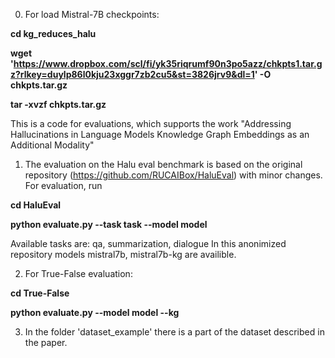 0. For load Mistral-7B checkpoints:

**cd kg_reduces_halu**

**wget 'https://www.dropbox.com/scl/fi/yk35riqrumf90n3po5azz/chkpts1.tar.gz?rlkey=duylp86l0kju23xggr7zb2cu5&st=3826jrv9&dl=1' -O chkpts.tar.gz**

**tar -xvzf chkpts.tar.gz**


This is a code for evaluations, which supports the work "Addressing Hallucinations in Language Models Knowledge Graph Embeddings as an Additional Modality"


1. The evaluation on the Halu eval benchmark is based on the original repository (https://github.com/RUCAIBox/HaluEval) with minor changes.
For evaluation, run

**cd HaluEval**

**python evaluate.py --task task --model model**

Available tasks are: qa, summarization, dialogue
In this anonimized repository models mistral7b, mistral7b-kg are availible.

2. For True-False evaluation:

**cd True-False**

**python evaluate.py --model model --kg**

3. In the folder 'dataset_example' there is a part of the dataset described in the paper.
